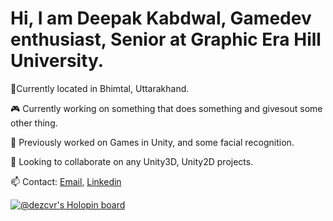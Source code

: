 # Hi, I am Deepak Kabdwal, Gamedev enthusiast, Senior at Graphic Era Hill University. 

📍Currently located in Bhimtal, Uttarakhand.


🎮 Currently working on something that does something and givesout some other thing.


🌊 Previously worked on Games in Unity, and some facial recognition.

👯 Looking to collaborate on any Unity3D, Unity2D projects.

📫 Contact:  [Email,](pikabdwal@gmail.com)
           [Linkedin](https://www.linkedin.com/in/deepak-dezcvr-kabdwal/)


[![@dezcvr's Holopin board](https://holopin.me/dezcvr)](https://holopin.io/@dezcvr)


